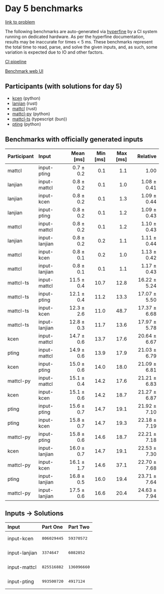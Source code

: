 # Day 5 benchmarks

[link to problem](https://adventofcode.com/2023/day/5)

The following benchmarks are auto-generated via
[hyperfine](https://github.com/sharkdp/hyperfine) by a CI system running on
dedicated hardware. As per the hyperfine documentation, results may be
inaccurate for times < 5 ms. These benchmarks represent the total time to read,
parse, and solve the given inputs, and, as such, some variation is expected due
to IO and other factors.

[CI pipeline](http://ci.papercode.net:8080/teams/main/pipelines/aoc2023)

[Benchmark web UI](https://aoc.ancalagon.black)


## Participants (with solutions for day 5)

- [kcen](https://github.com/kcen/aoc2023) (python)
- [lanjian](https://github.com/lanjian/aoc-2023) (rust)
- [mattcl](https://github.com/mattcl/aoc2023) (rust)
- [mattcl-py](https://github.com/mattcl/aoc2023-py) (python)
- [mattcl-ts](https://github.com/mattcl/aoc2023-js) (typescript (bun))
- [pting](https://github.com/pting/aoc2023) (python)


## Benchmarks with officially generated inputs

| Participant | Input | Mean [ms] | Min [ms] | Max [ms] | Relative |
|:---|:---|---:|---:|---:|---:|
| mattcl | input-pting | 0.7 ± 0.2 | 0.1 | 1.1 | 1.00 |
| lanjian | input-mattcl | 0.8 ± 0.2 | 0.1 | 1.0 | 1.08 ± 0.41 |
| lanjian | input-kcen | 0.8 ± 0.2 | 0.1 | 1.3 | 1.09 ± 0.44 |
| lanjian | input-pting | 0.8 ± 0.2 | 0.1 | 1.2 | 1.09 ± 0.43 |
| mattcl | input-mattcl | 0.8 ± 0.2 | 0.1 | 1.2 | 1.10 ± 0.43 |
| lanjian | input-lanjian | 0.8 ± 0.2 | 0.2 | 1.1 | 1.11 ± 0.44 |
| mattcl | input-kcen | 0.8 ± 0.1 | 0.2 | 1.0 | 1.13 ± 0.42 |
| mattcl | input-lanjian | 0.8 ± 0.1 | 0.1 | 1.1 | 1.17 ± 0.43 |
| mattcl-ts | input-mattcl | 11.5 ± 0.4 | 10.7 | 12.8 | 16.22 ± 5.24 |
| mattcl-ts | input-pting | 12.1 ± 0.4 | 11.2 | 13.3 | 17.07 ± 5.50 |
| mattcl-ts | input-kcen | 12.3 ± 2.6 | 11.0 | 48.7 | 17.37 ± 6.68 |
| mattcl-ts | input-lanjian | 12.8 ± 0.3 | 11.7 | 13.6 | 17.97 ± 5.78 |
| kcen | input-mattcl | 14.7 ± 0.6 | 13.7 | 17.6 | 20.64 ± 6.67 |
| pting | input-mattcl | 14.9 ± 0.6 | 13.9 | 17.9 | 21.03 ± 6.79 |
| kcen | input-pting | 15.0 ± 0.6 | 14.0 | 18.0 | 21.09 ± 6.81 |
| mattcl-py | input-mattcl | 15.1 ± 0.4 | 14.2 | 17.6 | 21.21 ± 6.83 |
| kcen | input-kcen | 15.1 ± 0.6 | 14.2 | 18.7 | 21.27 ± 6.87 |
| pting | input-pting | 15.6 ± 0.7 | 14.7 | 19.1 | 21.92 ± 7.10 |
| pting | input-kcen | 15.8 ± 0.7 | 14.7 | 19.3 | 22.18 ± 7.19 |
| mattcl-py | input-pting | 15.8 ± 0.6 | 14.6 | 18.7 | 22.21 ± 7.18 |
| kcen | input-lanjian | 16.0 ± 0.7 | 14.7 | 19.1 | 22.53 ± 7.30 |
| mattcl-py | input-kcen | 16.1 ± 1.7 | 14.6 | 37.1 | 22.70 ± 7.68 |
| pting | input-lanjian | 16.8 ± 0.5 | 16.0 | 19.4 | 23.71 ± 7.64 |
| mattcl-py | input-lanjian | 17.5 ± 0.6 | 16.6 | 20.4 | 24.63 ± 7.94 |


## Inputs -> Solutions

| Input | Part One | Part Two |
|:---|:---|:---|
|input-kcen|<pre>806029445</pre>|<pre>59370572</pre>|
|input-lanjian|<pre>3374647</pre>|<pre>6082852</pre>|
|input-mattcl|<pre>825516882</pre>|<pre>136096660</pre>|
|input-pting|<pre>993500720</pre>|<pre>4917124</pre>|
